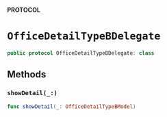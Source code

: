 **PROTOCOL**

# `OfficeDetailTypeBDelegate`

```swift
public protocol OfficeDetailTypeBDelegate: class
```

## Methods
### `showDetail(_:)`

```swift
func showDetail(_: OfficeDetailTypeBModel)
```
